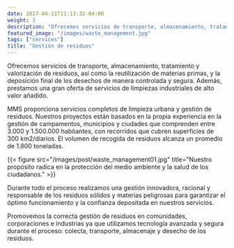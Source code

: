 ```yaml
---
date: 2017-04-11T11:13:32-04:00
weight: 3
description: "Ofrecemos servicios de transporte, almacenamiento, tratamiento y valorización de residuos"
featured_image: "/images/waste_management.jpg"
tags: ["services"]
title: "Gestión de residuos"
---
```


Ofrecemos servicios de transporte, almacenamiento, tratamiento y valorización de residuos, así como la reutilización de materias primas, y la deposición final de los desechos de manera controlada y segura. Además, prestamos una gran oferta de servicios de limpiezas industriales de alto valor añadido.

MMS proporciona servicios completos de limpieza urbana y gestión de residuos. Nuestros proyectos están basados en la propia experiencia en la gestión de campamentos, municipios y ciudades que comprenden entre 3.000 y 1.500.000 habitantes, con recorridos que cubren superficies de 300 km2/diarios. El volumen de recogida de residuos alcanza un promedio de 1.800 toneladas.

{{< figure src="/images/post/waste_management01.jpg" title="Nuestro propósito radica en la protección del medio ambiente y la salud de los ciudadanos." >}}

Durante todo el proceso realizamos una gestión innovadora, racional y responsable de los residuos sólidos y materias peligrosas para garantizar el óptimo funcionamiento y la confianza depositada en nuestros servicios.

Promovemos la correcta gestión de residuos en comunidades, corporaciones e industrias ya que utilizamos tecnología avanzada y segura durante el proceso: colecta, transporte, almacenaje y desecho de los residuos.
